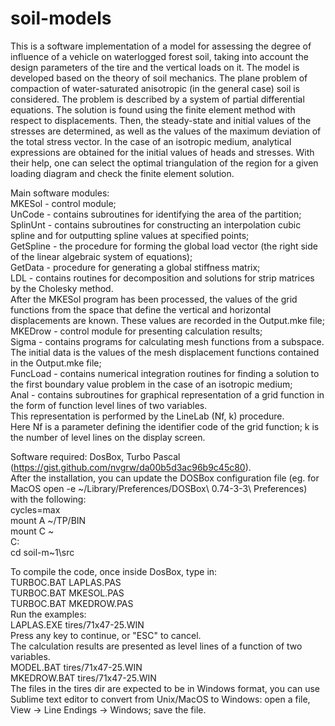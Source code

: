 # soil-models
This is a software implementation of a model for assessing the degree of influence of a vehicle on waterlogged forest soil, taking into account the design parameters of the tire and the vertical loads on it. The model is developed based on the theory of soil mechanics. The plane problem of compaction of water-saturated anisotropic (in the general case) soil is considered. The problem is described by a system of partial differential equations. The solution is found using the finite element method with respect to displacements. Then, the steady-state and initial values of the stresses are determined, as well as the values of the maximum deviation of the total stress vector. In the case of an isotropic medium, analytical expressions are obtained for the initial values of heads and stresses. With their help, one can select the optimal triangulation of the region for a given loading diagram and check the finite element solution.

Main software modules:<br>
MKESol - control module;<br>
UnCode - contains subroutines for identifying the area of the partition;<br>
SplinUnt - contains subroutines for constructing an interpolation cubic spline and for outputting spline values at specified points;<br>
GetSpline - the procedure for forming the global load vector (the right side of the linear algebraic system of equations);<br>
GetData - procedure for generating a global stiffness matrix;<br>
LDL - contains routines for decomposition and solutions for strip matrices by the Cholesky method.<br>
After the MKESol program has been processed, the values of the grid functions from the space that define the vertical and horizontal displacements are known. 
These values are recorded in the Output.mke file;<br>
MKEDrow - control module for presenting calculation results;<br>
Sigma - contains programs for calculating mesh functions from a subspace.<br> 
The initial data is the values of the mesh displacement functions contained in the Output.mke file;<br>
FuncLoad - contains numerical integration routines for finding a solution to the first boundary value problem in the case of an isotropic medium;<br>
Anal - contains subroutines for graphical representation of a grid function in the form of function level lines of two variables.<br> 
This representation is performed by the LineLab (Nf, k) procedure.<br> 
Here Nf is a parameter defining the identifier code of the grid function; k is the number of level lines on the display screen.<br>

Software required: DosBox, Turbo Pascal (https://gist.github.com/nvgrw/da00b5d3ac96b9c45c80). <br>
After the installation, you can update the DOSBox configuration file (eg. for MacOS
open -e \~/Library/Preferences/DOSBox\ 0.74-3-3\ Preferences) with the following:
<br>
cycles=max <br>
mount A \~/TP/BIN<br>
mount C \~<br>
C\:<br>
cd soil-m\~1\src<br>

To compile the code, once inside DosBox, type in: <br>
TURBOC.BAT LAPLAS.PAS<br>
TURBOC.BAT MKESOL.PAS<br>
TURBOC.BAT MKEDROW.PAS<br>
Run the examples: <br>
LAPLAS.EXE tires/71x47-25.WIN<br>
Press any key to continue, or "ESC" to cancel.<br>
The calculation results are presented as level lines of a function of two variables. <br>
MODEL.BAT tires/71x47-25.WIN<br>
MKEDROW.BAT tires/71x47-25.WIN<br>
The files in the tires dir are expected to be in Windows format,
you can use Sublime text editor to convert from Unix/MacOS to Windows: 
open a file, View -> Line Endings -> Windows; save the file.
